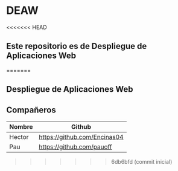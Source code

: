 # DEAW
<<<<<<< HEAD

## Este repositorio es de Despliegue de Aplicaciones Web
=======
## Despliegue de Aplicaciones Web

## Compañeros

|Nombre|Github|
|------|------|
|Hector|https://github.com/Encinas04|
|Pau|https://github.com/pauoff|

>>>>>>> 6db6bfd (commit inicial)
